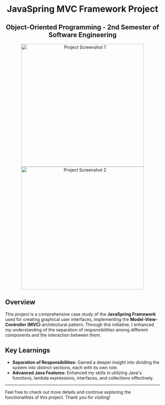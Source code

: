 <h1 align="center">JavaSpring MVC Framework Project</h1>
<h2 align="center">Object-Oriented Programming - 2nd Semester of Software Engineering</h2>

<p align="center">
    <img src="path/to/your/image1.png" alt="Project Screenshot 1" width="400"/>
    <img src="path/to/your/image2.png" alt="Project Screenshot 2" width="400"/>
</p>

## Overview
This project is a comprehensive case study of the **JavaSpring Framework** used for creating graphical user interfaces, implementing the **Model-View-Controller (MVC)** architectural pattern. Through this initiative, I enhanced my understanding of the separation of responsibilities among different components and the interaction between them.

## Key Learnings
- **Separation of Responsibilities:** Gained a deeper insight into dividing the system into distinct sections, each with its own role.
- **Advanced Java Features:** Enhanced my skills in utilizing Java's functions, lambda expressions, interfaces, and collections effectively.

---

Feel free to check out more details and continue exploring the functionalities of this project. Thank you for visiting!
